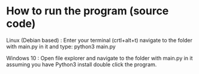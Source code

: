 # How to run the program (source code)
Linux (Debian based) :
  Enter your terminal (crtl+alt+t) 
  navigate to the folder with main.py in it
  and type: python3 main.py

Windows 10 :
  Open file explorer
  and navigate to the folder with main.py in it
  assuming you have Python3 install double click 
  the program.

